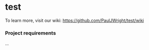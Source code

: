 # test

To learn more, visit our wiki: https://github.com/PaulJWright/test/wiki

### Project requirements

...
